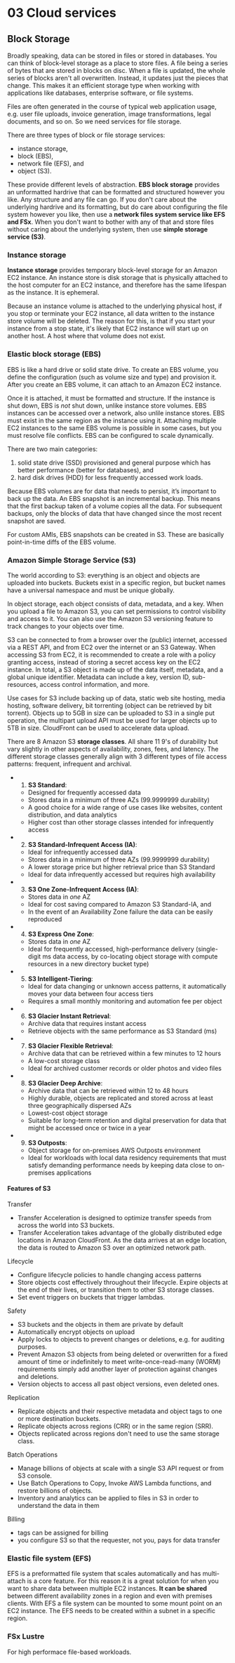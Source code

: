 # 03 Cloud services

## Block Storage

Broadly speaking, data can be stored in files or stored in databases. You can think of block-level storage as a place to store files. A file being a series of bytes that are stored in blocks on disc. When a file is updated, the whole series of blocks aren't all overwritten. Instead, it updates just the pieces that change. This makes it an efficient storage type when working with applications like databases, enterprise software, or file systems.

Files are often generated in the course of typical web application usage, e.g. user file uploads, invoice generation, image transformations, legal documents, and so on. So we need services for file storage.

There are three types of block or file storage services:

- instance storage,
- block (EBS),
- network file (EFS), and
- object (S3).

These provide different levels of abstraction. **EBS block storage** provides an unformatted hardrive that can be formatted and structured however you like. Any structure and any file can go. If you don't care about the underlying hardrive and its formatting, but do care about configuring the file system however you like, then use a **network files system service like EFS and FSx**. When you don't want to bother with any of that and store files without caring about the underlying system, then use **simple storage service (S3)**.

### Instance storage

**Instance storage** provides temporary block-level storage for an Amazon EC2 instance. An instance store is disk storage that is physically attached to the host computer for an EC2 instance, and therefore has the same lifespan as the instance. It is ephemeral.

Because an instance volume is attached to the underlying physical host, if you stop or terminate your EC2 instance, all data written to the instance store volume will be deleted. The reason for this, is that if you start your instance from a stop state, it's likely that EC2 instance will start up on another host. A host where that volume does not exist.

### Elastic block storage (EBS)

EBS is like a hard drive or solid state drive. To create an EBS volume, you define the configuration (such as volume size and type) and provision it. After you create an EBS volume, it can attach to an Amazon EC2 instance.

Once it is attached, it must be formatted and structure. If the instance is shut down, EBS is _not_ shut down, unlike instance store volumes. EBS instances can be accessed over a network, also unlile instance stores. EBS must exist in the same region as the instance using it. Attaching multiple EC2 instances to the same EBS volume is possible in some cases, but you must resolve file conflicts. EBS can be configured to scale dynamically.

There are two main categories:

1. solid state drive (SSD) provisioned and general purpose which has better performance (better for databases), and
2. hard disk drives (HDD) for less frequently accessed work loads.

Because EBS volumes are for data that needs to persist, it’s important to back up the data. An EBS snapshot is an incremental backup. This means that the first backup taken of a volume copies all the data. For subsequent backups, only the blocks of data that have changed since the most recent snapshot are saved.

For custom AMIs, EBS snapshots can be created in S3. These are basically point-in-time diffs of the EBS volume.

### Amazon Simple Storage Service (S3)

The world according to S3: everything is an object and objects are uploaded into buckets. Buckets exist in a specific region, but bucket names have a universal namespace and must be unique globally.

In object storage, each object consists of data, metadata, and a key. When you upload a file to Amazon S3, you can set permissions to control visibility and access to it. You can also use the Amazon S3 versioning feature to track changes to your objects over time.

S3 can be connected to from a browser over the (public) internet, accessed via a REST API, and from EC2 over the internet or an S3 Gateway. When accessing S3 from EC2, it is recommended to create a role with a policy granting access, instead of storing a secret access key on the EC2 instance. In total, a S3 object is made up of the data itself, metadata, and a global unique identifier. Metadata can include a key, version ID, sub-resources, access control information, and more.

Use cases for S3 include backing up of data, static web site hosting, media hosting, software delivery, bit torrenting (object can be retrieved by bit torrent). Objects up to 5GB in size can be uploaded to S3 in a single put operation, the multipart upload API must be used for larger objects up to 5TB in size. CloudFront can be used to accelerate data upload.

There are 8 Amazon S3 **storage classes**. All share 11 9's of durability but vary slightly in other aspects of availability, zones, fees, and latency. The different storage classes generally align with 3 different types of file access patterns: frequent, infrequent and archival.

- 1. **S3 Standard**:
  - Designed for frequently accessed data
  - Stores data in a minimum of three AZs (99.9999999 durability)
  - A good choice for a wide range of use cases like websites, content distribution, and data analytics
  - Higher cost than other storage classes intended for infrequently access
- 2. **S3 Standard-Infrequent Access (IA)**:
  - Ideal for infrequently accessed data
  - Stores data in a minimum of three AZs (99.9999999 durability)
  - A lower storage price but higher retrieval price than S3 Standard
  - Ideal for data infrequently accessed but requires high availability
- 3. **S3 One Zone-Infrequent Access (IA)**:
  - Stores data in _one_ AZ
  - Ideal for cost saving compared to Amazon S3 Standard-IA, and
  - In the event of an Availability Zone failure the data can be easily reproduced
- 4. **S3 Express One Zone**:
  - Stores data in _one_ AZ
  - Ideal for frequently accessed, high-performance delivery (single-digit ms data access, by co-locating object storage with compute resources in a new directory bucket type)
- 5. **S3 Intelligent-Tiering**:
  - Ideal for data changing or unknown access patterns, it automatically moves your data between four access tiers
  - Requires a small monthly monitoring and automation fee per object
- 6. **S3 Glacier Instant Retrieval**:
  - Archive data that requires instant access
  - Retrieve objects with the same performance as S3 Standard (ms)
- 7. **S3 Glacier Flexible Retrieval**:
  - Archive data that can be retrieved within a few minutes to 12 hours
  - A low-cost storage class
  - Ideal for archived customer records or older photos and video files
- 8. **S3 Glacier Deep Archive**:
  - Archive data that can be retrieved within 12 to 48 hours
  - Highly durable, objects are replicated and stored across at least three geographically dispersed AZs
  - Lowest-cost object storage
  - Suitable for long-term retention and digital preservation for data that might be accessed once or twice in a year
- 9. **S3 Outposts**:
  - Object storage for on-premises AWS Outposts environment
  - Ideal for workloads with local data residency requirements that must satisfy demanding performance needs by keeping data close to on-premises applications

#### Features of S3

Transfer

- Transfer Acceleration is designed to optimize transfer speeds from across the world into S3 buckets. 
- Transfer Acceleration takes advantage of the globally distributed edge locations in Amazon CloudFront. As the data arrives at an edge location, the data is routed to Amazon S3 over an optimized network path.

Lifecycle

- Configure lifecycle policies to handle changing access patterns
- Store objects cost effectively throughout their lifecycle. Expire objects at the end of their lives, or transition them to other S3 storage classes.
- Set event triggers on buckets that trigger lambdas.

Safety

- S3 buckets and the objects in them are private by default
- Automatically encrypt objects on upload
- Apply locks to objects to prevent changes or deletions, e.g. for auditing purposes.
- Prevent Amazon S3 objects from being deleted or overwritten for a fixed amount of time or indefinitely to meet write-once-read-many (WORM) requirements simply add another layer of protection against changes and deletions.
- Version objects to access all past object versions, even deleted ones.

Replication

- Replicate objects and their respective metadata and object tags to one or more destination buckets.
- Replicate objects across regions (CRR) or in the same region (SRR).
- Objects replicated across regions don't need to use the same storage class.

Batch Operations

- Manage billions of objects at scale with a single S3 API request or from S3 console.
- Use Batch Operations to Copy, Invoke AWS Lambda functions, and restore billions of objects.
- Inventory and analytics can be applied to files in S3 in order to understand the data in them

Billing

- tags can be assigned for billing
- you configure S3 so that the requester, not you, pays for data transfer

### Elastic file system (EFS)

EFS is a preformatted file system that scales automatically and has multi-attach is a core feature. For this reason it is a great solution for when you want to share data between multiple EC2 instances. **It can be shared** between different availability zones in a region and even with premises clients. With EFS a file system can be mounted to some mount point on an EC2 instance. The EFS needs to be created within a subnet in a specific region.

### FSx Lustre

For high performace file-based workloads.
